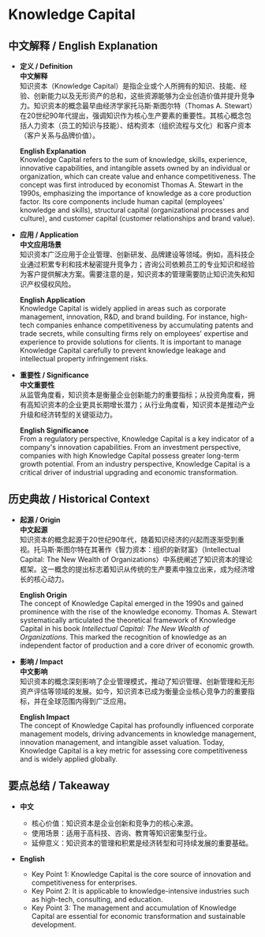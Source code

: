 # Knowledge Capital

## 中文解释 / English Explanation

* **定义 / Definition**  
  **中文解释**  
  知识资本（Knowledge Capital）是指企业或个人所拥有的知识、技能、经验、创新能力以及无形资产的总和，这些资源能够为企业创造价值并提升竞争力。知识资本的概念最早由经济学家托马斯·斯图尔特（Thomas A. Stewart）在20世纪90年代提出，强调知识作为核心生产要素的重要性。其核心概念包括人力资本（员工的知识与技能）、结构资本（组织流程与文化）和客户资本（客户关系与品牌价值）。  

  **English Explanation**  
  Knowledge Capital refers to the sum of knowledge, skills, experience, innovative capabilities, and intangible assets owned by an individual or organization, which can create value and enhance competitiveness. The concept was first introduced by economist Thomas A. Stewart in the 1990s, emphasizing the importance of knowledge as a core production factor. Its core components include human capital (employees' knowledge and skills), structural capital (organizational processes and culture), and customer capital (customer relationships and brand value).

* **应用 / Application**  
  **中文应用场景**  
  知识资本广泛应用于企业管理、创新研发、品牌建设等领域。例如，高科技企业通过积累专利和技术秘密提升竞争力；咨询公司依赖员工的专业知识和经验为客户提供解决方案。需要注意的是，知识资本的管理需要防止知识流失和知识产权侵权风险。  

  **English Application**  
  Knowledge Capital is widely applied in areas such as corporate management, innovation, R&D, and brand building. For instance, high-tech companies enhance competitiveness by accumulating patents and trade secrets, while consulting firms rely on employees' expertise and experience to provide solutions for clients. It is important to manage Knowledge Capital carefully to prevent knowledge leakage and intellectual property infringement risks.

* **重要性 / Significance**  
  **中文重要性**  
  从监管角度看，知识资本是衡量企业创新能力的重要指标；从投资角度看，拥有高知识资本的企业更具长期增长潜力；从行业角度看，知识资本是推动产业升级和经济转型的关键驱动力。  

  **English Significance**  
  From a regulatory perspective, Knowledge Capital is a key indicator of a company's innovation capabilities. From an investment perspective, companies with high Knowledge Capital possess greater long-term growth potential. From an industry perspective, Knowledge Capital is a critical driver of industrial upgrading and economic transformation.

## 历史典故 / Historical Context

* **起源 / Origin**  
  **中文起源**  
  知识资本的概念起源于20世纪90年代，随着知识经济的兴起而逐渐受到重视。托马斯·斯图尔特在其著作《智力资本：组织的新财富》（Intellectual Capital: The New Wealth of Organizations）中系统阐述了知识资本的理论框架。这一概念的提出标志着知识从传统的生产要素中独立出来，成为经济增长的核心动力。  

  **English Origin**  
  The concept of Knowledge Capital emerged in the 1990s and gained prominence with the rise of the knowledge economy. Thomas A. Stewart systematically articulated the theoretical framework of Knowledge Capital in his book *Intellectual Capital: The New Wealth of Organizations*. This marked the recognition of knowledge as an independent factor of production and a core driver of economic growth.

* **影响 / Impact**  
  **中文影响**  
  知识资本的概念深刻影响了企业管理模式，推动了知识管理、创新管理和无形资产评估等领域的发展。如今，知识资本已成为衡量企业核心竞争力的重要指标，并在全球范围内得到广泛应用。  

  **English Impact**  
  The concept of Knowledge Capital has profoundly influenced corporate management models, driving advancements in knowledge management, innovation management, and intangible asset valuation. Today, Knowledge Capital is a key metric for assessing core competitiveness and is widely applied globally.

## 要点总结 / Takeaway

* **中文**  
  - 核心价值：知识资本是企业创新和竞争力的核心来源。  
  - 使用场景：适用于高科技、咨询、教育等知识密集型行业。  
  - 延伸意义：知识资本的管理和积累是经济转型和可持续发展的重要基础。  

* **English**  
  - Key Point 1: Knowledge Capital is the core source of innovation and competitiveness for enterprises.  
  - Key Point 2: It is applicable to knowledge-intensive industries such as high-tech, consulting, and education.  
  - Key Point 3: The management and accumulation of Knowledge Capital are essential for economic transformation and sustainable development.